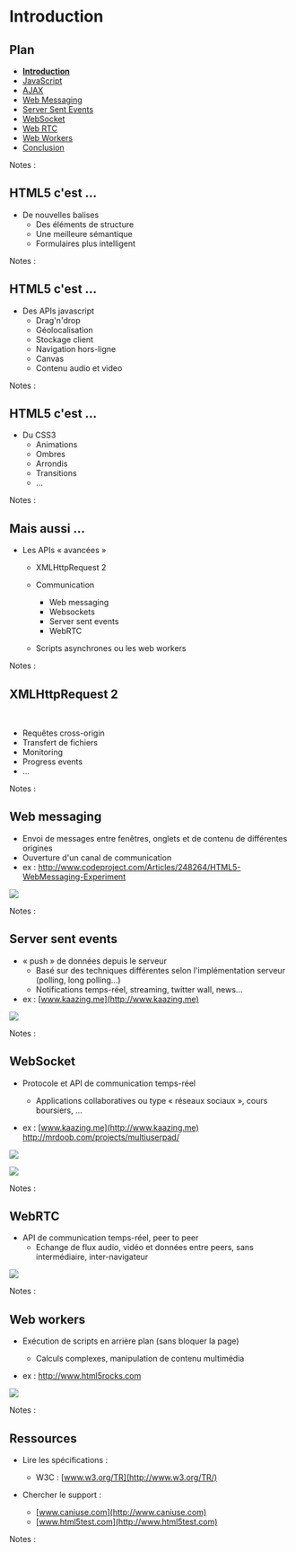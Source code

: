 # Introduction

<!-- .slide: class="page-title" -->



## Plan

<!-- .slide: class="toc" -->

- **[Introduction](#/1)**
- [JavaScript](#/2)
- [AJAX](#/3)
- [Web Messaging](#/4)
- [Server Sent Events](#/5)
- [WebSocket](#/6)
- [Web RTC](#/7)
- [Web Workers](#/8)
- [Conclusion](#/9)

Notes :



## HTML5 c'est ...

- De nouvelles balises
  - Des éléments de structure
  - Une meilleure sémantique
  - Formulaires plus intelligent

Notes :



## HTML5 c'est ...

- Des APIs javascript
  - Drag'n'drop
  - Géolocalisation
  - Stockage client
  - Navigation hors-ligne
  - Canvas
  - Contenu audio et video

Notes :



## HTML5 c'est ...

- Du CSS3
  - Animations
  - Ombres
  - Arrondis
  - Transitions
  - ...

Notes :



## Mais aussi ...

- Les APIs « avancées »
  - XMLHttpRequest 2
  - Communication
    - Web messaging
    - Websockets
    - Server sent events
    - WebRTC

  - Scripts asynchrones ou les web workers

Notes :



## XMLHttpRequest 2

<br />
<!-- .element: style="display: block; float: right; width: 20%" -->

<figure style="display: block; float: right; width: 20%; margin: 0 10px;">
    <img src="ressources/images/01_introduction-10000000000000F60000020B1D0545D2.png" alt="" />
</figure>

- Requêtes cross-origin
- Transfert de fichiers
- Monitoring
- Progress events
- ...

Notes :



## Web messaging

- Envoi de messages entre fenêtres, onglets et de contenu de différentes origines
- Ouverture d'un canal de communication
- ex : http://www.codeproject.com/Articles/248264/HTML5-WebMessaging-Experiment

![](ressources/images/01_introduction-10000000000002370000017D9C7AD454.png)

Notes :



## Server sent events

- « push » de données depuis le serveur
  - Basé sur des techniques différentes selon l'implémentation serveur (polling, long polling...)
  - Notifications temps-réel, streaming, twitter wall, news...
- ex : [www.kaazing.me](http://www.kaazing.me)

![](ressources/images/01_introduction-1000000000000115000000DAEDDF2589.png)

Notes :



## WebSocket

- Protocole et API de communication temps-réel
  - Applications collaboratives ou type « réseaux sociaux », cours boursiers, ...

- ex : [www.kaazing.me](http://www.kaazing.me) http://mrdoob.com/projects/multiuserpad/

![](ressources/images/01_introduction-10000000000000E1000000BBBBE56D09.png)

![](ressources/images/01_introduction-10000000000000C8000000AC0A46AD3F.png)

Notes :



## WebRTC

- API de communication temps-réel, peer to peer
  - Echange de flux audio, vidéo et données entre peers, sans intermédiaire, inter-navigateur

![](ressources/images/01_introduction-1000000000000190000000E1BC4FFAF0.png)

Notes :



## Web workers

- Exécution de scripts en arrière plan (sans bloquer la page)
  - Calculs complexes, manipulation de contenu multimédia

- ex : http://www.html5rocks.com

![](ressources/images/01_introduction-100000000000034A000000E722C82AA9.png)

Notes :



## Ressources

- Lire les spécifications :
  - W3C : [www.w3.org/TR](http://www.w3.org/TR/)

- Chercher le support :
  - [www.caniuse.com](http://www.caniuse.com)
  - [www.html5test.com](http://www.html5test.com)

Notes :



<!-- .slide: class="page-questions" -->



<!-- .slide: class="page-tp1" -->
